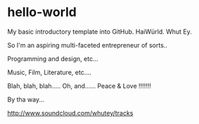 # hello-world
My basic introductory template into GitHub. HaiWürld. Whut Ey.

So I'm an aspiring multi-faceted entrepreneur of sorts..

Programming and design, etc...

Music, Film, Literature, etc....

Blah, blah, blah.....
Oh, and......
Peace & Love
!!!!!!!

By tha way...

http://www.soundcloud.com/whutey/tracks
